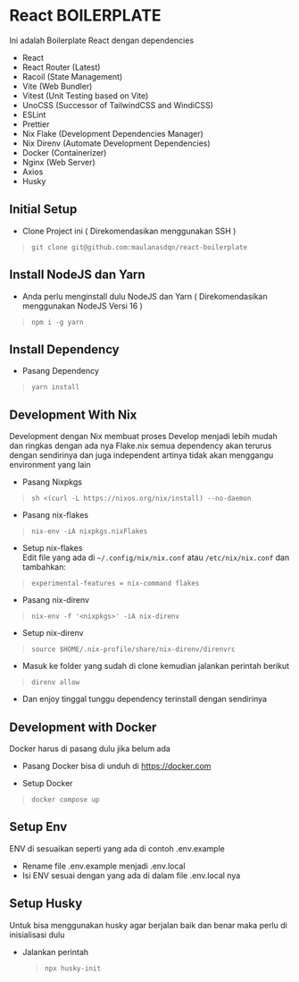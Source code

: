 # React BOILERPLATE

Ini adalah Boilerplate React dengan dependencies

- React
- React Router (Latest)
- Racoil (State Management)
- Vite (Web Bundler)
- Vitest (Unit Testing based on Vite)
- UnoCSS (Successor of TailwindCSS and WindiCSS)
- ESLint
- Prettier
- Nix Flake (Development Dependencies Manager)
- Nix Direnv (Automate Development Dependencies)
- Docker (Containerizer)
- Nginx (Web Server)
- Axios
- Husky

## Initial Setup

- Clone Project ini ( Direkomendasikan menggunakan SSH )

> `git clone git@github.com:maulanasdqn/react-boilerplate`

## Install NodeJS dan Yarn

- Anda perlu menginstall dulu NodeJS dan Yarn ( Direkomendasikan menggunakan NodeJS Versi 16 )

> `npm i -g yarn`

## Install Dependency

- Pasang Dependency

> `yarn install`

## Development With Nix

Development dengan Nix membuat proses Develop menjadi lebih mudah dan ringkas dengan ada nya Flake.nix semua dependency akan terurus dengan sendirinya dan juga independent artinya tidak akan menggangu environment yang lain

- Pasang Nixpkgs

> `sh <(curl -L https://nixos.org/nix/install) --no-daemon`

- Pasang nix-flakes

> `nix-env -iA nixpkgs.nixFlakes`

- Setup nix-flakes \
  Edit file yang ada di `~/.config/nix/nix.conf` atau `/etc/nix/nix.conf` dan tambahkan:

> `experimental-features = nix-command flakes`

- Pasang nix-direnv

> `nix-env -f '<nixpkgs>' -iA nix-direnv`

- Setup nix-direnv

> `source $HOME/.nix-profile/share/nix-direnv/direnvrc`

- Masuk ke folder yang sudah di clone kemudian jalankan perintah berikut

> `direnv allow`

- Dan enjoy tinggal tunggu dependency terinstall dengan sendirinya

## Development with Docker

Docker harus di pasang dulu jika belum ada

- Pasang Docker bisa di unduh di https://docker.com

- Setup Docker

> `docker compose up`

## Setup Env

ENV di sesuaikan seperti yang ada di contoh .env.example

- Rename file .env.example menjadi .env.local
- Isi ENV sesuai dengan yang ada di dalam file .env.local nya

## Setup Husky

Untuk bisa menggunakan husky agar berjalan baik dan benar maka perlu di inisialisasi dulu

- Jalankan perintah
  > `npx husky-init`
